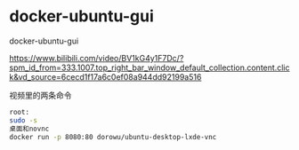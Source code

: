 # docker-ubuntu-gui
docker-ubuntu-gui

https://www.bilibili.com/video/BV1kG4y1F7Dc/?spm_id_from=333.1007.top_right_bar_window_default_collection.content.click&vd_source=6cecd1f17a6c0ef08a944dd92199a516

视频里的两条命令
```bash
root:
sudo -s
桌面和novnc
docker run -p 8080:80 dorowu/ubuntu-desktop-lxde-vnc
```




